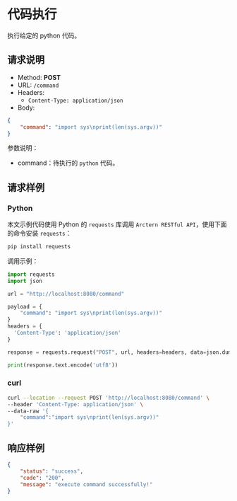 # 代码执行

执行给定的 python 代码。

## 请求说明

- Method: **POST**
- URL: `/command`
- Headers:
    - `Content-Type: application/json`
- Body:
```json
{
    "command": "import sys\nprint(len(sys.argv))"
}
```

参数说明：

- command：待执行的 `python` 代码。

## 请求样例

### Python

本文示例代码使用 Python 的 `requests` 库调用 `Arctern RESTful API`，使用下面的命令安装 `requests`：

```bash
pip install requests
```

调用示例：

```python
import requests
import json

url = "http://localhost:8080/command"

payload = {
    "command": "import sys\nprint(len(sys.argv))"
}
headers = {
  'Content-Type': 'application/json'
}

response = requests.request("POST", url, headers=headers, data=json.dumps(payload))

print(response.text.encode('utf8'))
```

### curl

```bash
curl --location --request POST 'http://localhost:8080/command' \
--header 'Content-Type: application/json' \
--data-raw '{
	"command":"import sys\nprint(len(sys.argv))"
}'
```

## 响应样例

```json
{
    "status": "success",
    "code": "200",
    "message": "execute command successfully!"
}
```

